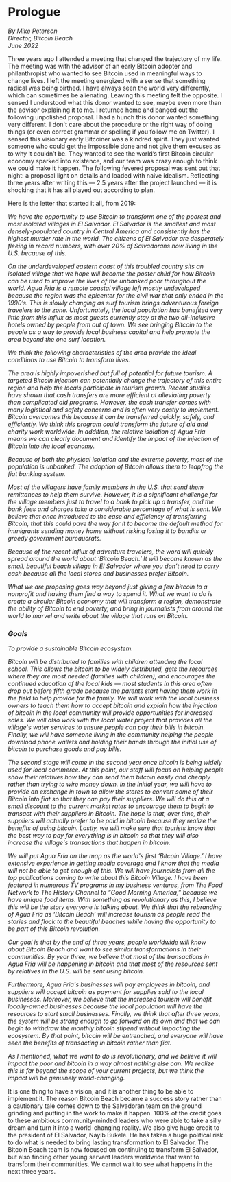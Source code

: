 # Prologue
_By Mike Peterson_<br>
_Director, Bitcoin Beach_<br>
_June 2022_


Three years ago I attended a meeting that changed the trajectory of my life. The meeting was with the advisor of an early Bitcoin adopter and philanthropist who wanted to see Bitcoin used in meaningful ways to change lives. I left the meeting energized with a sense that something radical was being birthed. I have always seen the world very differently, which can sometimes be alienating. Leaving this meeting felt the opposite. I sensed I understood what this donor wanted to see, maybe even more than the advisor explaining it to me. I returned home and banged out the following unpolished proposal. I had a hunch this donor wanted something very different. I don't care about the procedure or the right way of doing things (or even correct grammar or spelling if you follow me on Twitter). I sensed this visionary early Bitcoiner was a kindred spirit. They just wanted someone who could get the impossible done and not give them excuses as to why it couldn’t be. They wanted to see the world’s first Bitcoin circular economy sparked into existence, and our team was crazy enough to think we could make it happen. The following fevered proposal was sent out that night: a proposal light on details and loaded with naive idealism. Reflecting three years after writing this — 2.5 years after the project launched — it is shocking that it has all played out according to plan.


Here is the letter that started it all, from 2019:


_We have the opportunity to use Bitcoin to transform one of the poorest and most isolated villages in El Salvador. El Salvador is the smallest and most densely-populated country in Central America and consistently has the highest murder rate in the world. The citizens of El Salvador are desperately fleeing in record numbers, with over 20% of Salvadorans now living in the U.S. because of this._

_On the underdeveloped eastern coast of this troubled country sits an isolated village that we hope will become the poster child for how Bitcoin can be used to improve the lives of the unbanked poor throughout the world. Agua Fria is a remote coastal village left mostly undeveloped because the region was the epicenter for the civil war that only ended in the 1990’s. This is slowly changing as surf tourism brings adventurous foreign travelers to the zone. Unfortunately, the local population has benefited very little from this influx as most guests currently stay at the two all-inclusive hotels owned by people from out of town. We see bringing Bitcoin to the people as a way to provide local business capital and help promote the area beyond the one surf location._

_We think the following characteristics of the area provide the ideal conditions to use Bitcoin to transform lives._

_The area is highly impoverished but full of potential for future tourism. A targeted Bitcoin injection can potentially change the trajectory of this entire region and help the locals participate in tourism growth. Recent studies have shown that cash transfers are more efficient at alleviating poverty than complicated aid programs. However, the cash transfer comes with many logistical and safety concerns and is often very costly to implement. Bitcoin overcomes this because it can be transferred quickly, safely, and efficiently. We think this program could transform the future of aid and charity work worldwide. In addition, the relative isolation of Agua Fria means we can clearly document and identify the impact of the injection of Bitcoin into the local economy._

_Because of both the physical isolation and the extreme poverty, most of the population is unbanked. The adoption of Bitcoin allows them to leapfrog the fiat banking system._

_Most of the villagers have family members in the U.S. that send them remittances to help them survive. However, it is a significant challenge for the village members just to travel to a bank to pick up a transfer, and the bank fees and charges take a considerable percentage of what is sent. We believe that once introduced to the ease and efficiency of transferring Bitcoin, that this could pave the way for it to become the default method for immigrants sending money home without risking losing it to bandits or greedy government bureaucrats._

_Because of the recent influx of adventure travelers, the word will quickly spread around the world about ‘Bitcoin Beach.’ It will become known as the small, beautiful beach village in El Salvador where you don’t need to carry cash because all the local stores and businesses prefer Bitcoin._

_What we are proposing goes way beyond just giving a few bitcoin to a nonprofit and having them find a way to spend it. What we want to do is create a circular Bitcoin economy that will transform a region, demonstrate the ability of Bitcoin to end poverty, and bring in journalists from around the world to marvel and write about the village that runs on Bitcoin._

### _Goals_

_To provide a sustainable Bitcoin ecosystem._

_Bitcoin will be distributed to families with children attending the local school. This allows the bitcoin to be widely distributed, gets the resources where they are most needed (families with children), and encourages the continued education of the local kids — most students in this area often drop out before fifth grade because the parents start having them work in the field to help provide for the family. We will work with the local business owners to teach them how to accept bitcoin and explain how the injection of bitcoin in the local community will provide opportunities for increased sales. We will also work with the local water project that provides all the village's water services to ensure people can pay their bills in bitcoin. Finally, we will have someone living in the community helping the people download phone wallets and holding their hands through the initial use of bitcoin to purchase goods and pay bills._

_The second stage will come in the second year once bitcoin is being widely used for local commerce. At this point, our staff will focus on helping people show their relatives how they can send them bitcoin easily and cheaply rather than trying to wire money down. In the initial year, we will have to provide an exchange in town to allow the stores to convert some of their Bitcoin into fiat so that they can pay their suppliers. We will do this at a small discount to the current market rates to encourage them to begin to transact with their suppliers in Bitcoin. The hope is that, over time, their suppliers will actually prefer to be paid in bitcoin because they realize the benefits of using bitcoin. Lastly, we will make sure that tourists know that the best way to pay for everything is in bitcoin so that they will also increase the village's transactions that happen in bitcoin._

_We will put Agua Fria on the map as the world's first ‘Bitcoin Village.’ I have extensive experience in getting media coverage and I know that the media will not be able to get enough of this. We will have journalists from all the top publications coming to write about this Bitcoin Village. I have been featured in numerous TV programs in my business ventures, from The Food Network to The History Channel to “Good Morning America,” because we have unique food items. With something as revolutionary as this, I believe this will be the story everyone is talking about. We think that the rebranding of Agua Fria as ‘Bitcoin Beach’ will increase tourism as people read the stories and flock to the beautiful beaches while having the opportunity to be part of this Bitcoin revolution._

_Our goal is that by the end of three years, people worldwide will know about Bitcoin Beach and want to see similar transformations in their communities. By year three, we believe that most of the transactions in Agua Fria will be happening in bitcoin and that most of the resources sent by relatives in the U.S. will be sent using bitcoin._

_Furthermore, Agua Fria's businesses will pay employees in bitcoin, and suppliers will accept bitcoin as payment for supplies sold to the local businesses. Moreover, we believe that the increased tourism will benefit locally-owned businesses because the local population will have the resources to start small businesses. Finally, we think that after three years, the system will be strong enough to go forward on its own and that we can begin to withdraw the monthly bitcoin stipend without impacting the ecosystem. By that point, bitcoin will be entrenched, and everyone will have seen the benefits of transacting in bitcoin rather than fiat._

_As I mentioned, what we want to do is revolutionary, and we believe it will impact the poor and bitcoin in a way almost nothing else can. We realize this is far beyond the scope of your current projects, but we think the impact will be genuinely world-changing._


It is one thing to have a vision, and it is another thing to be able to implement it. The reason Bitcoin Beach became a success story rather than a cautionary tale comes down to the Salvadoran team on the ground grinding and putting in the work to make it happen. 100% of the credit goes to these ambitious community-minded leaders who were able to take a silly dream and turn it into a world-changing reality. We also give huge credit to the president of El Salvador, Nayib Bukele. He has taken a huge political risk to do what is needed to bring lasting transformation to El Salvador. The Bitcoin Beach team is now focused on continuing to transform El Salvador, but also finding other young servant leaders worldwide that want to transform their communities. We cannot wait to see what happens in the next three years. 
